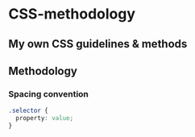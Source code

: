 # CSS-methodology
My own CSS guidelines &amp; methods
--- 

## Methodology 

### Spacing convention 
```css
.selector {
  property: value;
}
```
